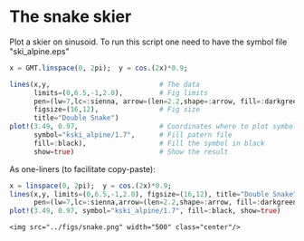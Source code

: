 # The snake skier

Plot a skier on sinusoid. To run this script one need to have the symbol file "ski_alpine.eps"


```julia
x = GMT.linspace(0, 2pi);  y = cos.(2x)*0.9;

lines(x,y,                           # The data
      limits=(0,6.5,-1,2.0),         # Fig limits
      pen=(lw=7,lc=:sienna, arrow=(len=2.2,shape=:arrow, fill=:darkgreen)),  # The "Snake"
      figsize=(16,12),               # Fig size
      title="Double Snake")
plot!(3.49, 0.97,                    # Coordinates where to plot symbol
      symbol="kski_alpine/1.7",      # Fill patern file
      fill=:black),                  # Fill the symbol in black
      show=true)                     # Show the result
```

As one-liners (to facilitate copy-paste):

```julia
x = linspace(0, 2pi);  y = cos.(2x)*0.9;
lines(x,y, limits=(0,6.5,-1,2.0), figsize=(16,12), title="Double Snake",
      pen=(lw=7,lc=:sienna,arrow=(len=2.2,shape=:arrow, fill=:darkgreen)), title="Double Snake")
plot!(3.49, 0.97, symbol="kski_alpine/1.7", fill=:black, show=true)
```

```@raw html
<img src="../figs/snake.png" width="500" class="center"/>
```